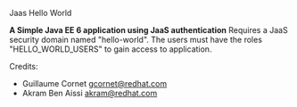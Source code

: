 Jaas Hello World

**A Simple Java EE 6 application using JaaS authentication**
Requires a JaaS security domain named "hello-world".
The users must have the roles "HELLO_WORLD_USERS" to gain access to application.

Credits:
- Guillaume Cornet <gcornet@redhat.com>
- Akram Ben Aissi <akram@redhat.com>






